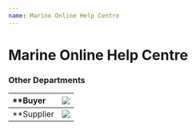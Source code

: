 ```yaml
---
name: Marine Online Help Centre
---
```


# Marine Online Help Centre


### Other Departments

|**Buyer<br>|![](https://bwec-file.oss-cn-hongkong.aliyuncs.com/cms/Buyer.png)|
|:---|:---|   
|**Supplier<br>|![](https://bwec-file.oss-cn-hongkong.aliyuncs.com/cms/Supplier.png)|
